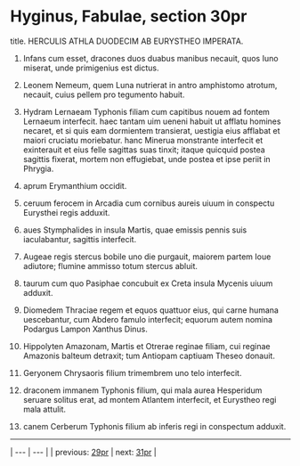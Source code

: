 # Hyginus, Fabulae, section 30pr

title. HERCULIS ATHLA DUODECIM AB EURYSTHEO IMPERATA.



1. Infans cum esset, dracones duos duabus manibus necauit, quos Iuno miserat, unde primigenius est dictus.



2. Leonem Nemeum, quem Luna nutrierat in antro amphistomo atrotum, necauit, cuius pellem pro tegumento habuit.



3. Hydram Lernaeam Typhonis filiam cum capitibus nouem ad fontem Lernaeum interfecit. haec tantam uim ueneni habuit ut afflatu homines necaret, et si quis eam dormientem transierat, uestigia eius afflabat et maiori cruciatu moriebatur. hanc Minerua monstrante interfecit et exinterauit et eius felle sagittas suas tinxit; itaque quicquid postea sagittis fixerat, mortem non effugiebat, unde postea et ipse periit in Phrygia.



4. aprum Erymanthium occidit.



5. ceruum ferocem in Arcadia cum cornibus aureis uiuum in conspectu Eurysthei regis adduxit.



6. aues Stymphalides in insula Martis, quae emissis pennis suis iaculabantur, sagittis interfecit.



7. Augeae regis stercus bobile uno die purgauit, maiorem partem Ioue adiutore; flumine ammisso totum stercus abluit.



8. taurum cum quo Pasiphae concubuit ex Creta insula Mycenis uiuum adduxit.



9. Diomedem Thraciae regem et equos quattuor eius, qui carne humana uescebantur, cum Abdero famulo interfecit; equorum autem nomina Podargus Lampon Xanthus Dinus.



10. Hippolyten Amazonam, Martis et Otrerae reginae filiam, cui reginae Amazonis balteum detraxit; tum Antiopam captiuam Theseo donauit.



11. Geryonem Chrysaoris filium trimembrem uno telo interfecit.



12. draconem immanem Typhonis filium, qui mala aurea Hesperidum seruare solitus erat, ad montem Atlantem interfecit, et Eurystheo regi mala attulit.



13. canem Cerberum Typhonis filium ab inferis regi in conspectum adduxit.



---

| --- | --- |
| previous: [29pr](../29pr/) | next: [31pr](../31pr/) |